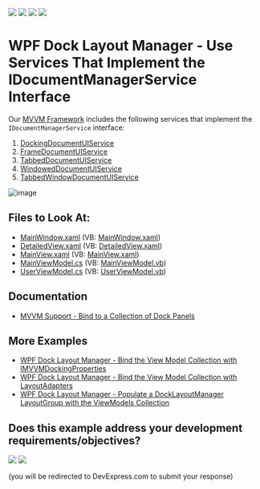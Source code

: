 <!-- default badges list -->
![](https://img.shields.io/endpoint?url=https://codecentral.devexpress.com/api/v1/VersionRange/128658348/24.2.1%2B)
[![](https://img.shields.io/badge/Open_in_DevExpress_Support_Center-FF7200?style=flat-square&logo=DevExpress&logoColor=white)](https://supportcenter.devexpress.com/ticket/details/T211373)
[![](https://img.shields.io/badge/📖_How_to_use_DevExpress_Examples-e9f6fc?style=flat-square)](https://docs.devexpress.com/GeneralInformation/403183)
[![](https://img.shields.io/badge/💬_Leave_Feedback-feecdd?style=flat-square)](#does-this-example-address-your-development-requirementsobjectives)
<!-- default badges end -->

# WPF Dock Layout Manager - Use Services That Implement the IDocumentManagerService Interface

Our [MVVM Framework](https://docs.devexpress.com/WPF/15112/mvvm-framework) includes the following services that implement the `IDocumentManagerService` interface:
1. [DockingDocumentUIService](https://docs.devexpress.com/WPF/18275/mvvm-framework/services/predefined-set/document-services/dockingdocumentuiservice)
2. [FrameDocumentUIService](https://docs.devexpress.com/WPF/18172/mvvm-framework/services/predefined-set/document-services/framedocumentuiservice)
3. [TabbedDocumentUIService](https://docs.devexpress.com/WPF/18173/mvvm-framework/services/predefined-set/document-services/tabbeddocumentuiservice)
4. [WindowedDocumentUIService](https://docs.devexpress.com/WPF/18174/mvvm-framework/services/predefined-set/document-services/windoweddocumentuiservice)
5. [TabbedWindowDocumentUIService](https://docs.devexpress.com/WPF/114043/mvvm-framework/services/predefined-set/document-services/tabbedwindowdocumentuiservice)

![image](https://user-images.githubusercontent.com/12169834/174018853-908d505f-63df-4de7-b1bc-330ad1331490.png)

<!-- default file list -->
## Files to Look At:

* [MainWindow.xaml](./CS/DXDocumentUIServiceSample/MainWindow.xaml) (VB: [MainWindow.xaml](./VB/DXDocumentUIServiceSample/MainWindow.xaml))
* [DetailedView.xaml](./CS/DXDocumentUIServiceSample/View/DetailedView.xaml) (VB: [DetailedView.xaml](./VB/DXDocumentUIServiceSample/View/DetailedView.xaml))
* [MainView.xaml](./CS/DXDocumentUIServiceSample/View/MainView.xaml) (VB: [MainView.xaml](./VB/DXDocumentUIServiceSample/View/MainView.xaml))
* [MainViewModel.cs](./CS/DXDocumentUIServiceSample/ViewModel/MainViewModel.cs) (VB: [MainViewModel.vb](./VB/DXDocumentUIServiceSample/ViewModel/MainViewModel.vb))
* [UserViewModel.cs](./CS/DXDocumentUIServiceSample/ViewModel/UserViewModel.cs) (VB: [UserViewModel.vb](./VB/DXDocumentUIServiceSample/ViewModel/UserViewModel.vb))
<!-- default file list end -->

## Documentation

- [MVVM Support - Bind to a Collection of Dock Panels](https://docs.devexpress.com/WPF/11386/controls-and-libraries/layout-management/dock-windows/bind-to-a-collection-of-dock-panels#tabbed-panels-in-document-group)

## More Examples

- [WPF Dock Layout Manager - Bind the View Model Collection with IMVVMDockingProperties](https://github.com/DevExpress-Examples/wpf-docklayoutmanager-bind-view-model-collection-with-IMVVMDockingProperties)
- [WPF Dock Layout Manager - Bind the View Model Collection with LayoutAdapters](https://github.com/DevExpress-Examples/wpf-docklayoutmanager-bind-view-model-collection-with-layoutadapters)
- [WPF Dock Layout Manager - Populate a DockLayoutManager LayoutGroup with the ViewModels Collection](https://github.com/DevExpress-Examples/wpf-docklayoutmanager-display-viewmodels-collection-in-layoutgroup)
<!-- feedback -->
## Does this example address your development requirements/objectives?

[<img src="https://www.devexpress.com/support/examples/i/yes-button.svg"/>](https://www.devexpress.com/support/examples/survey.xml?utm_source=github&utm_campaign=wpf-docklayoutmanager-use-services-that-implement-the-idocumentmanagerservice&~~~was_helpful=yes) [<img src="https://www.devexpress.com/support/examples/i/no-button.svg"/>](https://www.devexpress.com/support/examples/survey.xml?utm_source=github&utm_campaign=wpf-docklayoutmanager-use-services-that-implement-the-idocumentmanagerservice&~~~was_helpful=no)

(you will be redirected to DevExpress.com to submit your response)
<!-- feedback end -->
